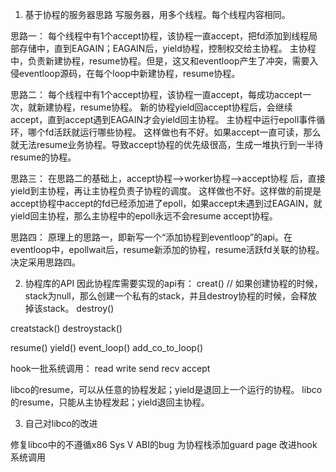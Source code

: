 1. 基于协程的服务器思路
写服务器，用多个线程。每个线程内容相同。

思路一：
每个线程中有1个accept协程，该协程一直accept，把fd添加到线程局部存储中，直到EAGAIN；EAGAIN后，yield协程，控制权交给主协程。
主协程中，负责新建协程，resume协程。但是，这又和eventloop产生了冲突，需要入侵eventloop源码，在每个loop中新建协程，resume协程。

思路二：
每个线程中有1个accept协程，该协程一直accept，每成功accept一次，就新建协程，resume协程。
新的协程yield回accept协程后，会继续accept，直到accept遇到EAGAIN才会yield回主协程。
主协程中运行epoll事件循环，哪个fd活跃就运行哪些协程。
这样做也有不好。如果accept一直可读，那么就无法resume业务协程。导致accept协程的优先级很高，生成一堆执行到一半待resume的协程。


思路三：
在思路二的基础上，accept协程-->worker协程-->accept协程 后，直接yield到主协程，再让主协程负责子协程的调度。
这样做也不好。这样做的前提是accept协程中accept的fd已经添加进了epoll，如果accept未遇到过EAGAIN，就yield回主协程，那么主协程中的epoll永远不会resume accept协程。


思路四：
原理上的思路一，即新写一个“添加协程到eventloop”的api。在eventloop中，epollwait后，resume新添加的协程，resume活跃fd关联的协程。
决定采用思路四。


2. 协程库的API
因此协程库需要实现的api有：
creat() // 如果创建协程的时候，stack为null，那么创建一个私有的stack，并且destroy协程的时候，会释放掉该stack。
destroy()

creatstack()
destroystack()

resume()
yield()
event_loop()
add_co_to_loop()

hook一批系统调用：
read
write
send
recv
accept


libco的resume，可以从任意的协程发起；yield是退回上一个运行的协程。
libco的resume，只能从主协程发起；yield退回主协程。

3. 自己对libco的改进

修复libco中的不遵循x86 Sys V ABI的bug
为协程栈添加guard page
改进hook系统调用



